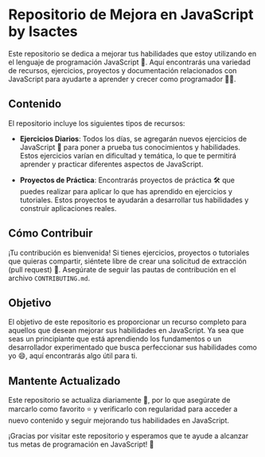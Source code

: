 # Repositorio de Mejora en JavaScript by Isactes

Este repositorio se dedica a mejorar tus habilidades que estoy utilizando en el lenguaje de programación JavaScript 🚀. Aquí encontrarás una variedad de recursos, ejercicios, proyectos y documentación relacionados con JavaScript para ayudarte a aprender y crecer como programador 👨‍💻.

## Contenido

El repositorio incluye los siguientes tipos de recursos:

- **Ejercicios Diarios**: Todos los días, se agregarán nuevos ejercicios de JavaScript 📝 para poner a prueba tus conocimientos y habilidades. Estos ejercicios varían en dificultad y temática, lo que te permitirá aprender y practicar diferentes aspectos de JavaScript.

- **Proyectos de Práctica**: Encontrarás proyectos de práctica 🛠️ que puedes realizar para aplicar lo que has aprendido en ejercicios y tutoriales. Estos proyectos te ayudarán a desarrollar tus habilidades y construir aplicaciones reales.

<!-- **Documentación y Tutoriales a seguir**: Además de los ejercicios y proyectos, también proporcionamos documentación 📖 y tutoriales 🎥 sobre diversos temas relacionados con JavaScript, desde conceptos básicos hasta técnicas avanzadas. -->

## Cómo Contribuir

¡Tu contribución es bienvenida! Si tienes ejercicios, proyectos o tutoriales que quieras compartir, siéntete libre de crear una solicitud de extracción (pull request) 🙌. Asegúrate de seguir las pautas de contribución en el archivo `CONTRIBUTING.md`.

## Objetivo

El objetivo de este repositorio es proporcionar un recurso completo para aquellos que desean mejorar sus habilidades en JavaScript. Ya sea que seas un principiante que está aprendiendo los fundamentos o un desarrollador experimentado que busca perfeccionar sus habilidades como yo 😄, aquí encontrarás algo útil para ti.

## Mantente Actualizado

Este repositorio se actualiza diariamente 📅, por lo que asegúrate de marcarlo como favorito ⭐ y verificarlo con regularidad para acceder a nuevo contenido y seguir mejorando tus habilidades en JavaScript.

¡Gracias por visitar este repositorio y esperamos que te ayude a alcanzar tus metas de programación en JavaScript! 👏

